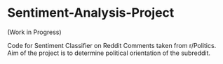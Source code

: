 # Sentiment-Analysis-Project

(Work in Progress)

Code for Sentiment Classifier on Reddit Comments taken from r/Politics. Aim of the project is to determine political orientation of the subreddit.
